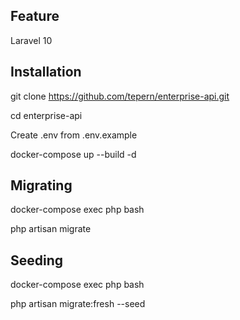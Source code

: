 ## Feature

Laravel 10

## Installation

git clone https://github.com/tepern/enterprise-api.git

cd enterprise-api

Create .env from .env.example

docker-compose up --build -d

## Migrating

docker-compose exec php bash

php artisan migrate

## Seeding

docker-compose exec php bash

php artisan migrate:fresh --seed